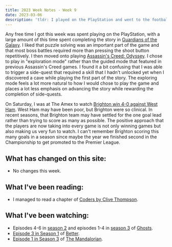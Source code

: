 ```yaml
---
title: 2023 Week Notes - Week 9
date: 2023-03-06
description: 'tldr: I played on the PlayStation and went to the football.'
---
```


Any free time I got this week was spent playing on the PlayStation, with a large amount of this time spent completing the story in [Guardians of the Galaxy](https://www.playstation.com/en-gb/games/marvels-guardians-of-the-galaxy/). I liked that puzzle solving was an important part of the game and that most boss battles required more than pressing the shoot button repetitively. I then moved onto playing [Assassin's Creed: Odyssey](https://www.ubisoft.com/en-gb/game/assassins-creed/odyssey). I chose to play in "exploration mode" rather than the guided mode that featured in previous Assassin's Creed games. I found it a bit confusing that I was able to trigger a side-quest that required a skill that I hadn't unlocked yet when I discovered a cave while playing the first part of the story. The exploring mode feels a lot more natural to how I would chose to play the game and places a lot less emphasis on advancing the story while rewarding the completion of side-quests.

On Saturday, I was at The Amex to watch [Brighton win 4-0 against West Ham](https://www.brightonandhovealbion.com/news/3094104/irresistible-albion-hand-out-another-hammers-blow). West Ham may have been poor, but Brighton were so clinical. In recent seasons, that Brighton team may have settled for the one goal lead rather than trying to score as many as possible. The positive approach that the players are now taking into every game is not only winning games but also making us very fun to watch. I can't remember Brighton scoring this many goals in a season since maybe the year we finished second in the Championship to get promoted to the Premier League.

## What has changed on this site:

- No changes this week.

## What I've been reading:

- I managed to read a chapter of [Coders by Clive Thompson](/reading/#currentlyReading).

## What I've been watching:

- Episodes 4-6 in [season 2](https://www.themoviedb.org/tv/17174-ghosts/season/2) and episodes 1-4 in [season 3](https://www.themoviedb.org/tv/17174-ghosts/season/3) of [Ghosts](https://www.themoviedb.org/tv/17174-ghosts).
- [Episode 3 in Season 1](https://www.themoviedb.org/tv/209183-better/season/1/episode/3) of [Better](https://www.themoviedb.org/tv/209183-better).
- [Episode 1 in Season 3](https://www.themoviedb.org/tv/82856-the-mandalorian/season/3/episode/1) of [The Mandalorian](https://www.themoviedb.org/tv/82856-the-mandalorian).
